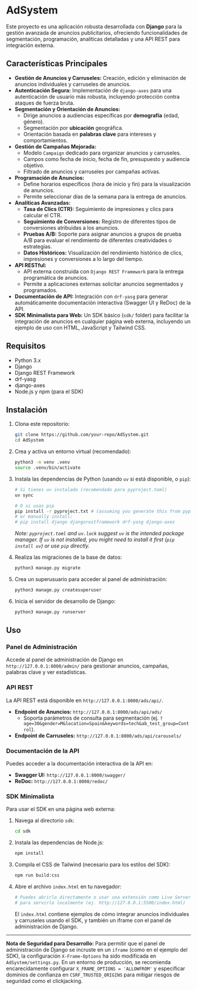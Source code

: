 # AdSystem

Este proyecto es una aplicación robusta desarrollada con **Django** para la gestión avanzada de anuncios publicitarios, ofreciendo funcionalidades de segmentación, programación, analíticas detalladas y una API REST para integración externa.

## Características Principales

*   **Gestión de Anuncios y Carruseles:** Creación, edición y eliminación de anuncios individuales y carruseles de anuncios.
*   **Autenticación Segura:** Implementación de `django-axes` para una autenticación de usuario más robusta, incluyendo protección contra ataques de fuerza bruta.
*   **Segmentación y Orientación de Anuncios:**
    *   Dirige anuncios a audiencias específicas por **demografía** (edad, género).
    *   Segmentación por **ubicación** geográfica.
    *   Orientación basada en **palabras clave** para intereses y comportamientos.
*   **Gestión de Campañas Mejorada:**
    *   Modelo `Campaign` dedicado para organizar anuncios y carruseles.
    *   Campos como fecha de inicio, fecha de fin, presupuesto y audiencia objetivo.
    *   Filtrado de anuncios y carruseles por campañas activas.
*   **Programación de Anuncios:**
    *   Define horarios específicos (hora de inicio y fin) para la visualización de anuncios.
    *   Permite seleccionar días de la semana para la entrega de anuncios.
*   **Analíticas Avanzadas:**
    *   **Tasa de Clics (CTR):** Seguimiento de impresiones y clics para calcular el CTR.
    *   **Seguimiento de Conversiones:** Registro de diferentes tipos de conversiones atribuidas a los anuncios.
    *   **Pruebas A/B:** Soporte para asignar anuncios a grupos de prueba A/B para evaluar el rendimiento de diferentes creatividades o estrategias.
    *   **Datos Históricos:** Visualización del rendimiento histórico de clics, impresiones y conversiones a lo largo del tiempo.
*   **API RESTful:**
    *   API externa construida con `Django REST Framework` para la entrega programática de anuncios.
    *   Permite a aplicaciones externas solicitar anuncios segmentados y programados.
*   **Documentación de API:** Integración con `drf-yasg` para generar automáticamente documentación interactiva (Swagger UI y ReDoc) de la API.
*   **SDK Minimalista para Web:** Un SDK básico (`sdk/` folder) para facilitar la integración de anuncios en cualquier página web externa, incluyendo un ejemplo de uso con HTML, JavaScript y Tailwind CSS.

## Requisitos

*   Python 3.x
*   Django
*   Django REST Framework
*   drf-yasg
*   django-axes
*   Node.js y npm (para el SDK)

## Instalación

1.  Clona este repositorio:
    ```bash
    git clone https://github.com/your-repo/AdSystem.git
    cd AdSystem
    ```
2.  Crea y activa un entorno virtual (recomendado):
    ```bash
    python3 -m venv .venv
    source .venv/bin/activate
    ```
3.  Instala las dependencias de Python (usando `uv` si está disponible, o `pip`):
    ```bash
    # Si tienes uv instalado (recomendado para pyproject.toml)
    uv sync

    # O si usas pip
    pip install -r pyproject.txt # (assuming you generate this from pyproject.toml)
    # or manually install:
    # pip install django djangorestframework drf-yasg django-axes
    ```
    *Note: `pyproject.toml` and `uv.lock` suggest `uv` is the intended package manager. If `uv` is not installed, you might need to install it first (`pip install uv`) or use `pip` directly.* 

4.  Realiza las migraciones de la base de datos:
    ```bash
    python3 manage.py migrate
    ```
5.  Crea un superusuario para acceder al panel de administración:
    ```bash
    python3 manage.py createsuperuser
    ```
6.  Inicia el servidor de desarrollo de Django:
    ```bash
    python3 manage.py runserver
    ```

## Uso

### Panel de Administración

Accede al panel de administración de Django en `http://127.0.0.1:8000/admin/` para gestionar anuncios, campañas, palabras clave y ver estadísticas.

### API REST

La API REST está disponible en `http://127.0.0.1:8000/ads/api/`.

*   **Endpoint de Anuncios:** `http://127.0.0.1:8000/ads/api/ads/`
    *   Soporta parámetros de consulta para segmentación (ej. `?age=30&gender=M&location=Spain&keywords=tech&ab_test_group=Control`).
*   **Endpoint de Carruseles:** `http://127.0.0.1:8000/ads/api/carousels/`

### Documentación de la API

Puedes acceder a la documentación interactiva de la API en:

*   **Swagger UI:** `http://127.0.0.1:8000/swagger/`
*   **ReDoc:** `http://127.0.0.1:8000/redoc/`

### SDK Minimalista

Para usar el SDK en una página web externa:

1.  Navega al directorio `sdk`:
    ```bash
    cd sdk
    ```
2.  Instala las dependencias de Node.js:
    ```bash
    npm install
    ```
3.  Compila el CSS de Tailwind (necesario para los estilos del SDK):
    ```bash
    npm run build:css
    ```
4.  Abre el archivo `index.html` en tu navegador:
    ```bash
    # Puedes abrirlo directamente o usar una extensión como Live Server en VS Code
    # para servirlo localmente (ej. http://127.0.0.1:5500/index.html)
    ```
    El `index.html` contiene ejemplos de cómo integrar anuncios individuales y carruseles usando el SDK, y también un iframe con el panel de administración de Django.

---
**Nota de Seguridad para Desarrollo:**
Para permitir que el panel de administración de Django se incruste en un `iframe` (como en el ejemplo del SDK), la configuración `X-Frame-Options` ha sido modificada en `AdSystem/settings.py`. En un entorno de producción, se recomienda encarecidamente configurar `X_FRAME_OPTIONS = 'ALLOWFROM'` y especificar dominios de confianza en `CSRF_TRUSTED_ORIGINS` para mitigar riesgos de seguridad como el clickjacking.